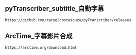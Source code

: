 pyTranscriber_subtitle_自動字幕
---
	https://github.com/raryelcostasouza/pyTranscriber/releases


ArcTime_字幕影片合成
---
	https://arctime.org/download.html


